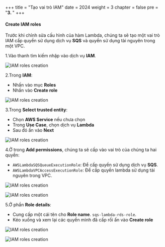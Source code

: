+++
title = "Tạo vai trò IAM"
date = 2024
weight = 3
chapter = false
pre = "<b>3. </b>"
+++

#### Create IAM roles
Trước khi chỉnh sửa cấu hình của hàm Lambda, chúng ta sẽ tạo một vai trò IAM cấp quyền sử dụng dịch vụ **SQS** và quyền sử dụng tài nguyên trong một VPC.

1.Vào thanh tìm kiếm nhập vào dịch vụ **IAM**.

![IAM roles creation](../../images/2/2.3.1.png)

2.Trong **IAM**:
  - Nhấn vào mục **Roles**
  - Nhấn vào **Create role**

![IAM roles creation](../../../images/2/2.3.2.png)

3.Trong **Select trusted entity**:
  - Chọn **AWS Service** nếu chưa chọn
  - Trong **Use Case**, chọn dịch vụ **Lambda**
  - Sau đó ấn vào **Next**

  ![IAM roles creation](../../../images/2/2.3.3.png)

4.Ở trong **Add permissions**, chúng ta sẽ cấp vào vai trò của chúng ta hai quyền:
  - `AWSLambdaSQSQueueExecutionRole`: Để cấp quyền sử dụng dịch vụ **SQS**.
  - `AWSLambdaVPCAccessExecutionRole`: Để cấp quyền lambda sử dụng tài nguyên trong VPC.

  ![IAM roles creation](../../../images/2/2.3.4.png)

  ![IAM roles creation](../../../images/2/2.3.5.png)

5.Ở phần **Role details**:
  - Cung cấp một cái tên cho **Role name**. `sqs-lambda-rds-role`.
  - Kéo xuống và xem lại các quyền mình đã cấp rồi ấn vào **Create role**

  ![IAM roles creation](../../../images/2/2.3.6.png)
  
  ![IAM roles creation](../../../images/2/2.3.7.png)